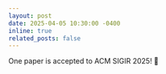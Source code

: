 ```yaml
---
layout: post
date: 2025-04-05 10:30:00 -0400
inline: true
related_posts: false
---
```


One paper is accepted to ACM SIGIR 2025! :tada: 
